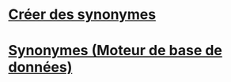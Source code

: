 # [Créer des synonymes](create-synonyms.md)
# [Synonymes (Moteur de base de données)](synonyms-database-engine.md)
